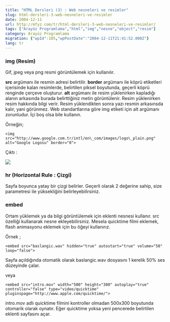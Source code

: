 ```yaml
---
title: "HTML Dersleri (3) : Web nesneleri ve resimler"
slug: html-dersleri-3-web-nesneleri-ve-resimler
date: 2004-12-11
url: http://mfyz.com/tr/html-dersleri-3-web-nesneleri-ve-resimler/
tags: ["Arayüz Programlama","html","img","nesne","object","resim"]
category: Arayüz Programlama
migration: {"wpId":105,"wpPostDate":"2004-12-11T21:41:52.000Z"}
lang: tr
---
```


### img (Resim)

Gif, jpeg veya png resmi görüntülemek için kullanılır.

**src** argümanı ile resmin adresi belirtilir. **border** argümanı ile köprü etiketleri içerisinde kalan resimlerde, belirtilen piksel boyutunda, geçerli köprü renginde çerçeve oluşturur. **alt** argümanı ile resim yüklenirken kapladığı alanın arkasında burada belirttiğiniz metin görüntülenir. Resim yüklenirken resim hakkında bilgi verir. Resim yüklendikten sonra yazı resmin arkasınsda kalır, yani görünmez. Web standartlarına göre img etiketi için alt argümanı zorunludur. İçi boş olsa bile kullanın.

Örneğin;

```
<img src="http://www.google.com.tr/intl/en\_com/images/logo\_plain.png"
alt="Google Logosu" border="0">

```

Çıktı :

![](http://www.google.com.tr/intl/en_com/images/logo_plain.png)

### hr (Horizontal Rule : Çizgi)

Sayfa boyunca yatay bir çizgi belirler. Geçerli olarak 2 değerine sahip, size parametresi ile yüksekliğini belirleyebilirsiniz.

### embed

Ortam yüklemek ya da bilgi görüntülemek için eklenti nesnesi kullanır. src özelliği kullanarak nesne ekleyebilirsiniz. Mesela quicktime filmi eklemek, flash animasyonu eklemek için bu öğeyi kullanırız.

Örnek ;

```
<embed src="baslangic.wav" hidden="true" autostart="true" volume="50" loop="false">

```

Sayfa açıldığında otomatik olarak baslangic.wav dosyasını 1 kerelik 50% ses düzeyinde çalar.

veya

```
<embed src="intro.mov" width="500" height="300" autoplay="true"
controller="false" type="video/quicktime"
pluginspage="http://www.apple.com/quicktime/">

```

intro.mov adlı quicktime filmini kontroller olmadan 500x300 boyutunda otomarik olarak oynatır. Eğer quicktime yoksa yeni pencerede belirtilen eklenti sayfasını açar.